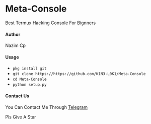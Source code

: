 # Meta-Console
Best Termux Hacking Console For Bignners

#### Author
Nazim Cp

#### Usage

* `pkg install git`
* `git clone https://https://github.com/K1N3-L0K1/Meta-Console`
* `cd Meta-Console`
* `python setup.py`

#### Contact Us
You Can Contact Me Through [Telegram](https://t.me/NazimCp)

Pls Give A Star
